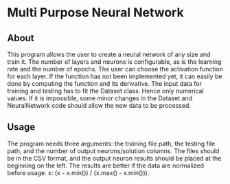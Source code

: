 # Multi Purpose Neural Network
## About

This program allows the user to create a neural network of any size and train it.
The number of layers and neurons is configurable, as is the learning rate and the number of epochs.
The user can choose the activation function for each layer. If the function has not been implemented yet, it can easily be done by computing the function and its derivative.
The input data for training and testing has to fit the Dataset class. Hence only numerical values.
If it is impossible, some minor changes in the Dataset and NeuralNetwork code should allow the new data to be processed.

## Usage
The program needs three arguments: the training file path, the testing file path, and the number of output neurons/solution columns.
The files should be in the CSV format, and the output neuron results should be placed at the beginning on the left.
The results are better if the data are normalized before usage. x: (x - x.min()) / (x.max() - x.min())).

